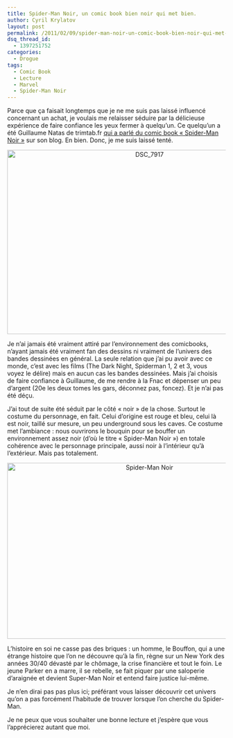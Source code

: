 ```yaml
---
title: Spider-Man Noir, un comic book bien noir qui met bien.
author: Cyril Krylatov
layout: post
permalink: /2011/02/09/spider-man-noir-un-comic-book-bien-noir-qui-met-bien/
dsq_thread_id:
  - 1397251752
categories:
  - Drogue
tags:
  - Comic Book
  - Lecture
  - Marvel
  - Spider-Man Noir
---
```

Parce que ça faisait longtemps que je ne me suis pas laissé influencé concernant un achat, je voulais me relaisser séduire par la délicieuse expérience de faire confiance les yeux fermer à quelqu&rsquo;un. Ce quelqu&rsquo;un a été Guillaume Natas de trimtab.fr [qui a parlé du comic book &laquo;&nbsp;Spider-Man Noir&nbsp;&raquo;][1] sur son blog. En bien. Donc, je me suis laissé tenté.

<p style="text-align:center;">
  <a href="http://www.flickr.com/photos/dondapo/5431289030/" title="DSC_7917 de Cyril Krylatov, sur Flickr"><img src="http://farm6.static.flickr.com/5294/5431289030_a9a7708e78_z.jpg" width="640" height="425" alt="DSC_7917" /></a>
</p>

<!--more-->

Je n&rsquo;ai jamais été vraiment attiré par l&rsquo;environnement des comicbooks, n&rsquo;ayant jamais été vraiment fan des dessins ni vraiment de l&rsquo;univers des bandes dessinées en général. La seule relation que j&rsquo;ai pu avoir avec ce monde, c&rsquo;est avec les films (The Dark Night, Spiderman 1, 2 et 3, vous voyez le délire) mais en aucun cas les bandes dessinées. Mais j&rsquo;ai choisis de faire confiance à Guillaume, de me rendre à la Fnac et dépenser un peu d&rsquo;argent (20e les deux tomes les gars, déconnez pas, foncez). Et je n&rsquo;ai pas été déçu.

J&rsquo;ai tout de suite été séduit par le côté &laquo;&nbsp;noir&nbsp;&raquo; de la chose. Surtout le costume du personnage, en fait. Celui d&rsquo;origine est rouge et bleu, celui là est noir, taillé sur mesure, un peu underground sous les caves. Ce costume met l&rsquo;ambiance : nous ouvrirons le bouquin pour se bouffer un environnement assez noir (d&rsquo;où le titre &laquo;&nbsp;Spider-Man Noir&nbsp;&raquo;) en totale cohérence avec le personnage principale, aussi noir à l&rsquo;intérieur qu&rsquo;à l&rsquo;extérieur. Mais pas totalement.

<p style="text-align:center;">
  <img src="http://blog.c-krylatov.com/wp-content/uploads/2011/02/Spider-Man_Noir.jpg" alt="Spider-Man Noir" title="Spider-Man_Noir" width="640" height="406" class="alignnone size-full wp-image-26" />
</p>

L&rsquo;histoire en soi ne casse pas des briques : un homme, le Bouffon, qui a une étrange histoire que l&rsquo;on ne découvre qu&rsquo;à la fin, règne sur un New York des années 30/40 dévasté par le chômage, la crise financière et tout le foin. Le jeune Parker en a marre, il se rebelle, se fait piquer par une saloperie d&rsquo;araignée et devient Super-Man Noir et entend faire justice lui-même.

Je n&rsquo;en dirai pas pas plus ici; préférant vous laisser découvrir cet univers qu&rsquo;on a pas forcément l&rsquo;habitude de trouver lorsque l&rsquo;on cherche du Spider-Man.

Je ne peux que vous souhaiter une bonne lecture et j&rsquo;espère que vous l&rsquo;apprécierez autant que moi.

 [1]: http://www.trimtab.fr/spider-man-noir